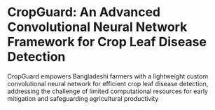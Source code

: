 # CropGuard: An Advanced Convolutional Neural Network Framework for Crop Leaf Disease Detection
CropGuard empowers Bangladeshi farmers with a lightweight custom convolutional neural network for efficient crop leaf disease detection, addressing the challenge of limited computational resources for early mitigation and safeguarding agricultural productivity
